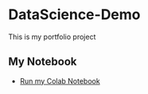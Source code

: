 # DataScience-Demo
This is my portfolio project

## My Notebook
* [Run my Colab Notebook](https://github.com/JTorres258/DataScience-Demo/blob/main/data_science_demo.ipynb)
